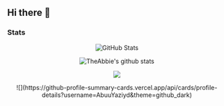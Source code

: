## Hi there 👋

### Stats

  <p align="center">
    <img src="https://github-readme-streak-stats.herokuapp.com/?user=AbuuYaziyd" alt="GitHub Stats" />
  </p>
    
  <p align="center">
  <img align="center" src="https://github-readme-stats.vercel.app/api?username=AbuuYaziyd&show_icons=true&include_all_commits=true&theme=radical" alt="TheAbbie's github stats" />
  </p>
  
  <p align="center">
  <img align="center" src="https://github-readme-stats.vercel.app/api/top-langs/?username=AbuuYaziyd&layout=compact&theme=radical" />
  </p>
  
  <p align="center">
   ![](https://github-profile-summary-cards.vercel.app/api/cards/profile-details?username=AbuuYaziyd&theme=github_dark)
  </p>
